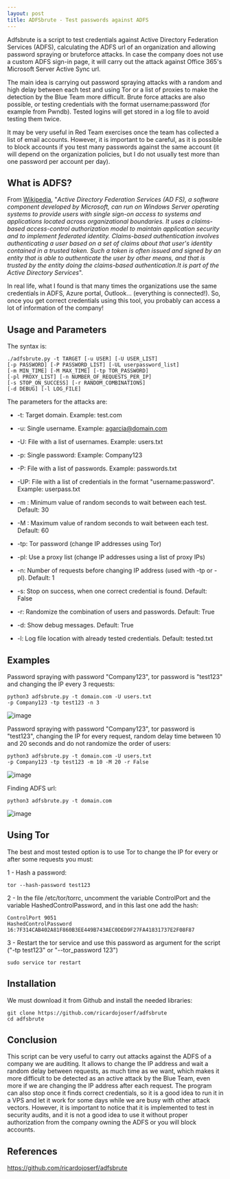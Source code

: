 ```yaml
---
layout: post
title: ADFSbrute - Test passwords against ADFS 
---
```


Adfsbrute is a script to test credentials against Active Directory Federation Services (ADFS), calculating the ADFS url of an organization and allowing password spraying or bruteforce attacks. In case the company does not use a custom ADFS sign-in page, it will carry out the attack against Office 365's Microsoft Server Active Sync url.

The main idea is carrying out password spraying attacks with a random and high delay between each test and using Tor or a list of proxies to make the detection by the Blue Team more difficult. Brute force attacks are also possible, or testing credentials with the format username:password (for example from Pwndb). Tested logins will get stored in a log file to avoid testing them twice.

It may be very useful in Red Team exercises once the team has collected a list of email accounts. However, it is important to be careful, as it is possible to block accounts if you test many passwords against the same account (it will depend on the organization policies, but I do not usually test more than one password per account per day). 

## What is ADFS?

From [Wikipedia](https://en.wikipedia.org/wiki/Active_Directory_Federation_Services), "*Active Directory Federation Services (AD FS), a software component developed by Microsoft, can run on Windows Server operating systems to provide users with single sign-on access to systems and applications located across organizational boundaries. It uses a claims-based access-control authorization model to maintain application security and to implement federated identity. Claims-based authentication involves authenticating a user based on a set of claims about that user's identity contained in a trusted token. Such a token is often issued and signed by an entity that is able to authenticate the user by other means, and that is trusted by the entity doing the claims-based authentication.It is part of the Active Directory Services*".

In real life, what I found is that many times the organizations use the same credentials in ADFS, Azure portal, Outlook... (everything is connected!). So, once you get correct credentials using this tool, you probably can access a lot of information of the company!


## Usage and Parameters

The syntax is:

```
./adfsbrute.py -t TARGET [-u USER] [-U USER_LIST] 
[-p PASSWORD] [-P PASSWORD_LIST] [-UL userpassword_list]
[-m MIN_TIME] [-M MAX_TIME] [-tp TOR_PASSWORD] 
[-pl PROXY_LIST] [-n NUMBER_OF_REQUESTS_PER_IP] 
[-s STOP_ON_SUCCESS] [-r RANDOM_COMBINATIONS] 
[-d DEBUG] [-l LOG_FILE]
```

The parameters for the attacks are:

* -t: Target domain. Example: test.com

* -u: Single username. Example: agarcia@domain.com

* -U: File with a list of usernames. Example: users.txt

* -p: Single password: Example: Company123

* -P: File with a list of passwords. Example: passwords.txt

* -UP: File with a list of credentials in the format "username:password". Example: userpass.txt

* -m : Minimum value of random seconds to wait between each test. Default: 30

* -M : Maximum value of random seconds to wait between each test. Default: 60

* -tp: Tor password (change IP addresses using Tor)

* -pl: Use a proxy list (change IP addresses using a list of proxy IPs)

* -n: Number of requests before changing IP address (used with -tp or -pl). Default: 1

* -s: Stop on success, when one correct credential is found. Default: False

* -r: Randomize the combination of users and passwords. Default: True

* -d: Show debug messages. Default: True

* -l: Log file location with already tested credentials. Default: tested.txt


## Examples

Password spraying with password "Company123", tor password is "test123" and changing the IP every 3 requests:

```
python3 adfsbrute.py -t domain.com -U users.txt 
-p Company123 -tp test123 -n 3
```

![image](https://raw.githubusercontent.com/ricardojoserf/adfsbrute/main/images/image1.png)


Password spraying with password "Company123", tor password is "test123", changing the IP for every request, random delay time between 10 and 20 seconds and do not randomize the order of users:

```
python3 adfsbrute.py -t domain.com -U users.txt 
-p Company123 -tp test123 -m 10 -M 20 -r False
```

![image](https://raw.githubusercontent.com/ricardojoserf/adfsbrute/main/images/image2.png)


Finding ADFS url:

```
python3 adfsbrute.py -t domain.com
```

![image](https://raw.githubusercontent.com/ricardojoserf/adfsbrute/main/images/image3.png)



## Using Tor

The best and most tested option is to use Tor to change the IP for every or after some requests you must:

1 - Hash a password:

```
tor --hash-password test123
```

2 - In the file /etc/tor/torrc, uncomment the variable ControlPort and the variable HashedControlPassword, and in this last one add the hash:

```
ControlPort 9051
HashedControlPassword 16:7F314CAB402A81F860B3EE449B743AEC0DED9F27FA41831737E2F08F87
```

3 - Restart the tor service and use this password as argument for the script ("-tp test123" or "--tor_password 123")

```
sudo service tor restart
```


## Installation

We must download it from Github and install the needed libraries:

```
git clone https://github.com/ricardojoserf/adfsbrute
cd adfsbrute
```

## Conclusion

This script can be very useful to carry out attacks against the ADFS of a company we are auditing. It allows to change the IP address and wait a random delay between requests, as much time as we want, which makes it more difficult to be detected as an active attack by the Blue Team, even more if we are changing the IP address after each request. The program can also stop once it finds correct credentials, so it is a good idea to run it in a VPS and let it work for some days while we are busy with other attack vectors. 
However, it is important to notice that it is implemented to test in security audits, and it is not a good idea to use it without proper authorization from the company owning the ADFS or you will block accounts.


## References

https://github.com/ricardojoserf/adfsbrute
